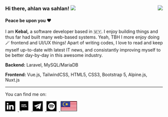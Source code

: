 ### Hi there, ahlan wa sahlan! <img src="https://github.com/miqbalhakim/miqbalhakim/blob/master/wave.gif" width="30px"> <img align="right" src="https://visitor-badge.laobi.icu/badge?page_id=miqbalhakim.miqbalhakim">

#### Peace be upon you ❤️

I am **Kebal,** a software developer based in 🇲🇾. I enjoy building things and thus far had built many web-based systems. Yeah, TBH I more enjoy doing 🪄 frontend and UI/UX things! Apart of writing codes, I love to read and keep myself up-to-date with latest IT news, and consistantly improving myself to be better day-by-day in this awesome industry. 


**Backend:** Laravel, MySQL/MariaDB

**Frontend:** Vue.js, TailwindCSS, HTML5, CSS3, Bootstrap 5, Alpine.js, Nuxt.js

<!-- **Just Learn the Basic:** Nuxt.js, Flutter 🙇🏻‍♂️ -->

<!-- Looking forward to deep learn in Flutter, and AWS 🤔 -->

___

You can find me on:

<a href="https://www.linkedin.com/in/miqbalhakim" target="_blank">
  <picture>
    <source media="(prefers-color-scheme: dark)" srcset="./linkedin-light.png">
    <img alt="LinkedIn" src="./linkedin-dark.png" width="32" height="32" style="margin-right:8px">
  </picture>
</a>

<a href="https://www.kebal.xyz" target="_blank">
  <picture>
    <source media="(prefers-color-scheme: dark)" srcset="./portfolio-light.png">
    <img alt="Portfolio" src="./portfolio-dark.png" width="32" height="32" style="margin-right:8px">
  </picture>
</a>

<a href="https://t.me/kebal" target="_blank">
  <picture>
    <source media="(prefers-color-scheme: dark)" srcset="./telegram-light.png">
    <img alt="Telegram" src="./telegram-dark.png" width="32" height="32" style="margin-right:8px">
  </picture>
</a>

<a href="https://user.spotify.com/" target="_blank">
  <picture>
    <source media="(prefers-color-scheme: dark)" srcset="./spotify-light.png">
    <img alt="spotify" src="./spotify-dark.png" width="32" height="32" style="margin-right:8px">
  </picture>
</a>

<picture>
  <img src="./my.png" height="32">
</picture>
